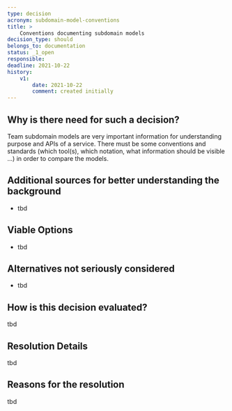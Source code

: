 ```yaml
---
type: decision
acronym: subdomain-model-conventions
title: >
    Conventions documenting subdomain models
decision_type: should
belongs_to: documentation
status: _1_open
responsible: 
deadline: 2021-10-22
history:
    v1:
        date: 2021-10-22
        comment: created initially      
---
```


## Why is there need for such a decision?

Team subdomain models are very important information for understanding purpose and APIs of a service. There 
must be some conventions and standards (which tool(s), which notation, what information should be visible ...) 
in order to compare the models. 

## Additional sources for better understanding the background

* tbd

## Viable Options

* tbd


## Alternatives not seriously considered

* tbd


## How is this decision evaluated?

tbd
 
## Resolution Details

tbd

## Reasons for the resolution

tbd

